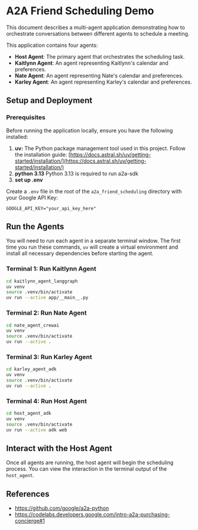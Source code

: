 # A2A Friend Scheduling Demo
This document describes a multi-agent application demonstrating how to orchestrate conversations between different agents to schedule a meeting.

This application contains four agents:
*   **Host Agent**: The primary agent that orchestrates the scheduling task.
*   **Kaitlynn Agent**: An agent representing Kaitlynn's calendar and preferences.
*   **Nate Agent**: An agent representing Nate's calendar and preferences.
*   **Karley Agent**: An agent representing Karley's calendar and preferences.

## Setup and Deployment

### Prerequisites

Before running the application locally, ensure you have the following installed:

1. **uv:** The Python package management tool used in this project. Follow the installation guide: [https://docs.astral.sh/uv/getting-started/installation/](https://docs.astral.sh/uv/getting-started/installation/)
2. **python 3.13** Python 3.13 is required to run a2a-sdk 
3. **set up .env** 

Create a `.env` file in the root of the `a2a_friend_scheduling` directory with your Google API Key:
```
GOOGLE_API_KEY="your_api_key_here" 
```

## Run the Agents

You will need to run each agent in a separate terminal window. The first time you run these commands, `uv` will create a virtual environment and install all necessary dependencies before starting the agent.

### Terminal 1: Run Kaitlynn Agent
```bash
cd kaitlynn_agent_langgraph
uv venv
source .venv/bin/activate
uv run --active app/__main__.py
```

### Terminal 2: Run Nate Agent
```bash
cd nate_agent_crewai
uv venv
source .venv/bin/activate
uv run --active .
```

### Terminal 3: Run Karley Agent
```bash
cd karley_agent_adk
uv venv
source .venv/bin/activate
uv run --active .
```

### Terminal 4: Run Host Agent
```bash
cd host_agent_adk
uv venv
source .venv/bin/activate
uv run --active adk web      
```

## Interact with the Host Agent

Once all agents are running, the host agent will begin the scheduling process. You can view the interaction in the terminal output of the `host_agent`.

## References
- https://github.com/google/a2a-python
- https://codelabs.developers.google.com/intro-a2a-purchasing-concierge#1